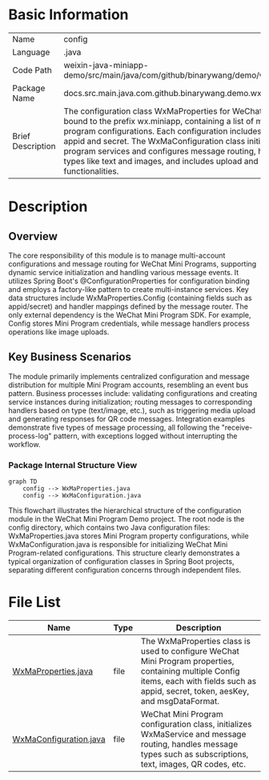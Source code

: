 # Basic Information

|      |      |
|------|------|
| Name | config |
| Language | .java |
| Code Path | weixin-java-miniapp-demo/src/main/java/com/github/binarywang/demo/wx/miniapp/config |
| Package Name | docs.src.main.java.com.github.binarywang.demo.wx.miniapp.config |
| Brief Description | The configuration class WxMaProperties for WeChat Mini Program is bound to the prefix wx.miniapp, containing a list of multiple mini-program configurations. Each configuration includes fields such as appid and secret. The WxMaConfiguration class initializes mini-program services and configures message routing, handling message types like text and images, and includes upload and generation functionalities. |

# Description

## Overview  
The core responsibility of this module is to manage multi-account configurations and message routing for WeChat Mini Programs, supporting dynamic service initialization and handling various message events. It utilizes Spring Boot's @ConfigurationProperties for configuration binding and employs a factory-like pattern to create multi-instance services. Key data structures include WxMaProperties.Config (containing fields such as appid/secret) and handler mappings defined by the message router. The only external dependency is the WeChat Mini Program SDK. For example, Config stores Mini Program credentials, while message handlers process operations like image uploads.  

## Key Business Scenarios  
The module primarily implements centralized configuration and message distribution for multiple Mini Program accounts, resembling an event bus pattern. Business processes include: validating configurations and creating service instances during initialization; routing messages to corresponding handlers based on type (text/image, etc.), such as triggering media upload and generating responses for QR code messages. Integration examples demonstrate five types of message processing, all following the "receive-process-log" pattern, with exceptions logged without interrupting the workflow.


### Package Internal Structure View

```mermaid
graph TD
    config --> WxMaProperties.java
    config --> WxMaConfiguration.java
```

This flowchart illustrates the hierarchical structure of the configuration module in the WeChat Mini Program Demo project. The root node is the config directory, which contains two Java configuration files: WxMaProperties.java stores Mini Program property configurations, while WxMaConfiguration.java is responsible for initializing WeChat Mini Program-related configurations. This structure clearly demonstrates a typical organization of configuration classes in Spring Boot projects, separating different configuration concerns through independent files.

# File List

| Name   | Type  | Description |
|-------|------|-------------|
| [WxMaProperties.java](WxMaProperties.md) | file | The WxMaProperties class is used to configure WeChat Mini Program properties, containing multiple Config items, each with fields such as appid, secret, token, aesKey, and msgDataFormat. |
| [WxMaConfiguration.java](WxMaConfiguration.md) | file | WeChat Mini Program configuration class, initializes WxMaService and message routing, handles message types such as subscriptions, text, images, QR codes, etc. |


